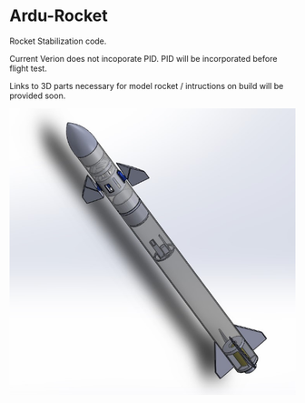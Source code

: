 # Ardu-Rocket
Rocket Stabilization code.

Current Verion does not incoporate PID. PID will be incorporated before flight test.

Links to 3D parts necessary for model rocket / intructions on build will be provided soon.

![RocketCADMark1](https://github.com/nchennoju/Ardu-Rocket/blob/master/rocketCADMark1.jpg)
